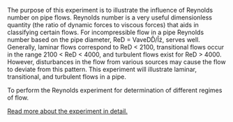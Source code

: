 The purpose of this experiment is to illustrate the influence of Reynolds number on pipe flows. Reynolds number is a very useful dimensionless quantity (the ratio of dynamic forces to viscous forces) that aids in classifying certain flows. For incompressible flow in a pipe Reynolds number based on the pipe diameter, ReD = VaveDĎ/Îź, serves well. Generally, laminar flows correspond to ReD < 2100, transitional flows occur in the range 2100 < ReD < 4000, and turbulent flows exist for ReD > 4000. However, disturbances in the flow from various sources may cause the flow to deviate from this pattern. This experiment will illustrate laminar, transitional, and turbulent flows in a pipe. 

To perform the Reynolds experiment for determination of different regimes of flow. 

[Read more about the experiment in detail.](docs/7.Reynolds_experiment.pdf)

